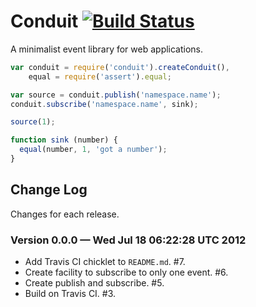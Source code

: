 # Conduit [![Build Status](https://secure.travis-ci.org/bigeasy/conduit.png?branch=master)](http://travis-ci.org/bigeasy/conduit)

A minimalist event library for web applications.

```javascript
var conduit = require('conduit').createConduit(),
    equal = require('assert').equal;

var source = conduit.publish('namespace.name');
conduit.subscribe('namespace.name', sink);

source(1);

function sink (number) {
  equal(number, 1, 'got a number');
}
```

## Change Log

Changes for each release.

### Version 0.0.0 &mdash; Wed Jul 18 06:22:28 UTC 2012

 * Add Travis CI chicklet to `README.md`. #7.
 * Create facility to subscribe to only one event. #6.
 * Create publish and subscribe. #5.
 * Build on Travis CI. #3.
